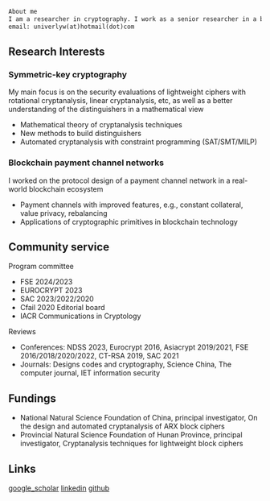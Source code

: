 ```markdown
About me
I am a researcher in cryptography. I work as a senior researcher in a blockchain startup Cryptape. I was an associate research fellow and a lecturer in National university of defense technology, China. I received my Ph.D in cryptography from COSIC KU Leuven, Belgium in 2018.
email: univerlyw(at)hotmail(dot)com
```
## Research Interests

### Symmetric-key cryptography
My main focus is on the security evaluations of lightweight ciphers with rotational cryptanalysis, linear cryptanalysis, etc, as well as a better understanding of the distinguishers in a mathematical view
- Mathematical theory of cryptanalysis techniques
- New methods to build distinguishers
- Automated cryptanalysis with constraint programming (SAT/SMT/MILP)

### Blockchain payment channel networks
I worked on the protocol design of a payment channel network in a real-world blockchain ecosystem
- Payment channels with improved features, e.g., constant collateral, value privacy, rebalancing
- Applications of cryptographic primitives in blockchain technology


## Community service
Program committee
- FSE 2024/2023
- EUROCRYPT 2023
- SAC 2023/2022/2020
- Cfail 2020
Editorial board
- IACR Communications in Cryptology

Reviews
- Conferences: NDSS 2023, Eurocrypt 2016, Asiacrypt 2019/2021, FSE 2016/2018/2020/2022, CT-RSA 2019, SAC 2021
- Journals: Designs codes and cryptography, Science China, The computer journal, IET information security


## Fundings
- National Natural Science Foundation of China, principal investigator, On the design and automated cryptanalysis of ARX block ciphers
- Provincial Natural Science Foundation of Hunan Province, principal investigator, Cryptanalysis techniques for lightweight block ciphers

## Links
[google_scholar](https://scholar.google.com/citations?hl=en&user=fbnd6LMAAAAJ)
[linkedin](https://www.linkedin.com/in/yunwen-liu-a631bb122/)
[github](https://github.com/YunwenL)

